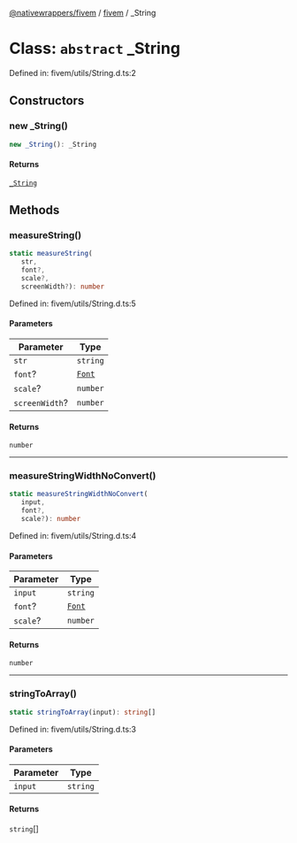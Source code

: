 [@nativewrappers/fivem](../../README.md) / [fivem](../README.md) / \_String

# Class: `abstract` \_String

Defined in: fivem/utils/String.d.ts:2

## Constructors

### new \_String()

```ts
new _String(): _String
```

#### Returns

[`_String`](String.md)

## Methods

### measureString()

```ts
static measureString(
   str, 
   font?, 
   scale?, 
   screenWidth?): number
```

Defined in: fivem/utils/String.d.ts:5

#### Parameters

| Parameter | Type |
| ------ | ------ |
| `str` | `string` |
| `font`? | [`Font`](../enumerations/Font.md) |
| `scale`? | `number` |
| `screenWidth`? | `number` |

#### Returns

`number`

***

### measureStringWidthNoConvert()

```ts
static measureStringWidthNoConvert(
   input, 
   font?, 
   scale?): number
```

Defined in: fivem/utils/String.d.ts:4

#### Parameters

| Parameter | Type |
| ------ | ------ |
| `input` | `string` |
| `font`? | [`Font`](../enumerations/Font.md) |
| `scale`? | `number` |

#### Returns

`number`

***

### stringToArray()

```ts
static stringToArray(input): string[]
```

Defined in: fivem/utils/String.d.ts:3

#### Parameters

| Parameter | Type |
| ------ | ------ |
| `input` | `string` |

#### Returns

`string`[]
